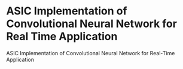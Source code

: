 # ASIC Implementation of Convolutional Neural Network for Real Time Application
ASIC Implementation of Convolutional Neural Network for Real-Time Application

